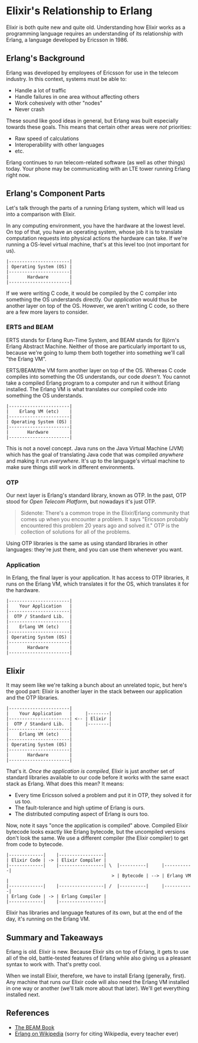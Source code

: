 # Elixir's Relationship to Erlang

Elixir is both quite new and quite old. Understanding how Elixir works as a programming language requires an understanding of its relationship with Erlang, a language developed by Ericsson in 1986.


## Erlang's Background

Erlang was developed by employees of Ericsson for use in the telecom industry. In this context, systems must be able to:

- Handle a lot of traffic
- Handle failures in one area without affecting others
- Work cohesively with other "nodes"
- Never crash

These sound like good ideas in general, but Erlang was built especially towards these goals. This means that certain other areas were *not* priorities:

- Raw speed of calculations
- Interoperability with other languages
- etc.

Erlang continues to run telecom-related software (as well as other things) today. Your phone may be communicating with an LTE tower running Erlang right now.


## Erlang's Component Parts

Let's talk through the parts of a running Erlang system, which will lead us into a comparison with Elixir.

In any computing environment, you have the hardware at the lowest level. On top of that, you have an operating system, whose job it is to translate computation requests into physical actions the hardware can take. If we're running a OS-level virtual machine, that's at this level too (not important for us).

    |-----------------------|
    | Operating System (OS) |
    |-----------------------|
    |       Hardware        |
    |-----------------------|

If we were writing C code, it would be compiled by the C compiler into something the OS understands directly. Our *application* would thus be another layer on top of the OS. However, we aren't writing C code, so there are a few more layers to consider.


### ERTS and BEAM

ERTS stands for Erlang Run-Time System, and BEAM stands for Björn's Erlang Abstract Machine. Neither of those are particularly important to us, because we're going to lump them both together into something we'll call "the Erlang VM".

ERTS/BEAM/the VM form another layer on top of the OS. Whereas C code compiles into something the OS understands, our code *doesn't*. You cannot take a compiled Erlang program to a computer and run it without Erlang installed. The Erlang VM is what translates our compiled code into something the OS understands.

    |-----------------------|
    |    Erlang VM (etc)    |
    |-----------------------|
    | Operating System (OS) |
    |-----------------------|
    |       Hardware        |
    |-----------------------|

This is not a novel concept. Java runs on the Java Virtual Machine (JVM) which has the goal of translating Java code that was compiled *anywhere* and making it run *everywhere*. It's up to the language's virtual machine to make sure things still work in different environments.


### OTP

Our next layer is Erlang's standard library, known as OTP. In the past, OTP stood for *Open Telecom Platform*, but nowadays it's just OTP.

> Sidenote: There's a common trope in the Elixir/Erlang community that comes up when you encounter a problem. It says "Ericsson probably encountered this problem 20 years ago and solved it." OTP is the collection of solutions for all of the problems.

Using OTP libraries is the same as using standard libraries in other languages: they're just there, and you can use them whenever you want.


### Application

In Erlang, the final layer is your application. It has access to OTP libraries, it runs on the Erlang VM, which translates it for the OS, which translates it for the hardware.

    |-----------------------|
    |    Your Application   |
    |-----------------------|
    |  OTP / Standard Lib.  |
    |-----------------------|
    |    Erlang VM (etc)    |
    |-----------------------|
    | Operating System (OS) |
    |-----------------------|
    |       Hardware        |
    |-----------------------|


## Elixir

It may seem like we're talking a bunch about an unrelated topic, but here's the good part: Elixir is another layer in the stack between our application and the OTP libraries.

    |-----------------------|
    |    Your Application   |     |--------|
    |-----------------------| <-- | Elixir |
    |  OTP / Standard Lib.  |     |--------|
    |-----------------------|
    |    Erlang VM (etc)    |
    |-----------------------|
    | Operating System (OS) |
    |-----------------------|
    |       Hardware        |
    |-----------------------|

That's it. *Once the application is compiled*, Elixir is just another set of standard libraries available to our code before it works with the same exact stack as Erlang. What does this mean? It means:

- Every time Ericsson solved a problem and put it in OTP, they solved it for us too.
- The fault-tolerance and high uptime of Erlang is ours.
- The distributed computing aspect of Erlang is ours too.

Now, note it says "once the application is compiled" above. Compiled Elixir bytecode looks exactly like Erlang bytecode, but the uncompiled versions don't look the same. We use a different compiler (the Elixir compiler) to get from code to bytecode.

    |-------------|    |-----------------|
    | Elixir Code | -> | Elixir Compiler |
    |-------------|    |-----------------| \  |----------|     |-----------|
                                            > | Bytecode | --> | Erlang VM |
    |-------------|    |-----------------| /  |----------|     |-----------|
    | Erlang Code | -> | Erlang Compiler |
    |-------------|    |-----------------|

Elixir has libraries and language features of its own, but at the end of the day, it's running on the Erlang VM.


## Summary and Takeaways

Erlang is old. Elixir is new. Because Elixir sits on top of Erlang, it gets to use all of the old, battle-tested features of Erlang while also giving us a pleasant syntax to work with. That's pretty cool.

When we install Elixir, therefore, we have to install Erlang (generally, first). Any machine that runs our Elixir code will also need the Erlang VM installed in one way or another (we'll talk more about that later). We'll get everything installed next.


## References

- [The BEAM Book](https://happi.github.io/theBeamBook/)
- [Erlang on Wikipedia](https://en.wikipedia.org/wiki/Erlang_(programming_language)) (sorry for citing Wikipedia, every teacher ever)
